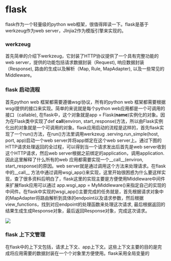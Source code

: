 # flask
flask作为一个轻量级的python web框架，很值得拜读一下。flask是基于werkzeug作为web server，JInjia2作为模版引擎来实现的。
### werkzeug
首先简单的介绍下werkzeug，它封装了HTTP协议提供了一个具有完整功能的web server，提供的功能包括请求数据封装（Request), 响应数据封装（Response), 路由的生成以及解析（Map, Rule, MapAdapter), 以及一些常见的Middleware。
### flask 启动流程
首先python web 框架都需要遵循wsgi协议，所有的python web 框架都需要根据wsgi提供的接口来实现。简单的来说就是每个python web应用都是一个可调用的接口（callable), 在flask中，这个对象就是app = Flask(__name__)实例化的对象。因为在Flask类中实现了def __call__(environ, start_response)方法，所以由Flask实例化出的对象就是一个可调用的对象。flask应用启动的流程是这样的，首先flask实现了一个run()方法，在run()方法里调用werkzeug .serving.run_simple(host, port, app)启动一个web server并将app绑定在这个web server上。通过下图的HTTP请求处理返回的全过程，可以得到当一个请求发出后首先是web server收到这个HTTP请求，然后web server根据之前绑定的application，调用application.因此这里解释了什么所有的web 应用都需要实现一个__call__(environ, start_response)的原因。web server就是通过调用这个方法来处理请求。在flask中的__call__ 方法中通过调用wsgi_app()来实现，这里开始很困惑为什么要这样实现，查了很多资料后明白了，flask这里的实现主要是方便使用MIddleware中间件来扩展flask应用可以通过
app.wsgi_app = MyMiddleware()来指定自己的实现的中间件。在flask中实现的wsgi_app()主要完成的任务就是，首先根据请求对象中的MapAdapter将路由解析到具体的endpoint以及请求参数，然后根据view_functions，找到对应endpoint的处理函数来处理这次请求, 最后根据返回的结果生成生成Response对象，最后返回Response对象，完成这次请求。

![](https://assets.toptal.io/uploads/blog/image/91961/toptal-blog-image-1452784558794-7851992813e17ce0d5ca9802cf7ac719.jpg)
### flask 上下文管理
在flask中的上下文包括，请求上下文、app上下文。这些上下文主要的目的是完成将应用需要的数据封装在一个个对象里方便使用。flask采用全局变量的
<!--stackedit_data:
eyJoaXN0b3J5IjpbNDA2OTk5NDQ1LDExMTE1NjA2MzgsODMzMz
c2NDIsLTIwNDc3OTYyNDEsMTg3Mjk2Nzk1LC00NzM4NDc2MjQs
LTE1OTk2NDI2ODMsNDIwOTMxODcyLC0xODkwOTM5Mjg2LC04OD
E3MDMxMTIsLTEwNzI3ODYxMDUsMTc0MDA3NjQ1NywtMTUwNDc2
NzYxNl19
-->